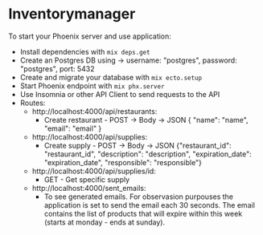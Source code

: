 # Inventorymanager

To start your Phoenix server and use application:

  * Install dependencies with `mix deps.get`
  * Create an Postgres DB using -> username: "postgres", password: "postgres", port: 5432
  * Create and migrate your database with `mix ecto.setup`
  * Start Phoenix endpoint with `mix phx.server`
  * Use Insomnia or other API Client to send requests to the API
  * Routes:
     - http://localhost:4000/api/restaurants:
       + Create restaurant - POST -> Body -> JSON { "name": "name", "email": "email" } 
     - http://localhost:4000/api/supplies: 
       + Create supply - POST -> Body -> JSON {"restaurant_id": "restaurant_id", "description": "description", "expiration_date": "expiration_date", "responsible": "responsible"}
     - http://localhost:4000/api/supplies/id:
       + GET - Get specific supply
     - http://localhost:4000/sent_emails:
       + To see generated emails. For observasion purpouses the application is set to send the email each 30 seconds. The email contains the list of products that will expire within this week (starts at monday - ends at sunday).
